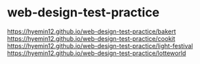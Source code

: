 # web-design-test-practice

https://hyemin12.github.io/web-design-test-practice/bakert
https://hyemin12.github.io/web-design-test-practice/cookit
https://hyemin12.github.io/web-design-test-practice/light-festival
https://hyemin12.github.io/web-design-test-practice/lotteworld
